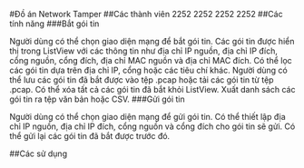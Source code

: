 #Đồ án Network Tamper
##Các thành viên
2252
2252
2252
2252
##Các tính năng
###Bắt gói tin

Người dùng có thể chọn giao diện mạng để bắt gói tin.
Các gói tin được hiển thị trong ListView với các thông tin như địa chỉ IP nguồn, địa chỉ IP đích, cổng nguồn, cổng đích, địa chỉ MAC nguồn và địa chỉ MAC đích.
Có thể lọc các gói tin dựa trên địa chỉ IP, cổng hoặc các tiêu chí khác.
Người dùng có thể lưu các gói tin đã bắt được vào tệp .pcap hoặc tải các gói tin từ tệp .pcap.
Có thể xóa tất cả các gói tin đã bắt khỏi ListView.
Xuất danh sách các gói tin ra tệp văn bản hoặc CSV.
###Gửi gói tin

Người dùng có thể chọn giao diện mạng để gửi gói tin.
Có thể thiết lập địa chỉ IP nguồn, địa chỉ IP đích, cổng nguồn và cổng đích cho gói tin sẽ gửi.
Có thể gửi lại các gói tin đã bắt được trước đó.

##Các sử dụng
